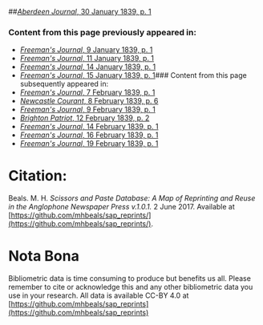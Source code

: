 ##[*Aberdeen Journal*, 30 January 1839, p. 1](https://mhbeals.github.io/sap_html/Aberdeen-Journal/Aberdeen-Journal-30-January-1839-p-1)

### Content from this page previously appeared in:
+ [*Freeman's Journal*, 9 January 1839, p. 1](https://mhbeals.github.io/sap_html/Freeman's-Journal/Freeman's-Journal-9-January-1839-p-1)
+ [*Freeman's Journal*, 11 January 1839, p. 1](https://mhbeals.github.io/sap_html/Freeman's-Journal/Freeman's-Journal-11-January-1839-p-1)
+ [*Freeman's Journal*, 14 January 1839, p. 1](https://mhbeals.github.io/sap_html/Freeman's-Journal/Freeman's-Journal-14-January-1839-p-1)
+ [*Freeman's Journal*, 15 January 1839, p. 1](https://mhbeals.github.io/sap_html/Freeman's-Journal/Freeman's-Journal-15-January-1839-p-1)### Content from this page subsequently appeared in:
+ [*Freeman's Journal*, 7 February 1839, p. 1](https://mhbeals.github.io/sap_html/Freeman's-Journal/Freeman's-Journal-7-February-1839-p-1)
+ [*Newcastle Courant*, 8 February 1839, p. 6](https://mhbeals.github.io/sap_html/Newcastle-Courant/Newcastle-Courant-8-February-1839-p-6)
+ [*Freeman's Journal*, 9 February 1839, p. 1](https://mhbeals.github.io/sap_html/Freeman's-Journal/Freeman's-Journal-9-February-1839-p-1)
+ [*Brighton Patriot*, 12 February 1839, p. 2](https://mhbeals.github.io/sap_html/Brighton-Patriot/Brighton-Patriot-12-February-1839-p-2)
+ [*Freeman's Journal*, 14 February 1839, p. 1](https://mhbeals.github.io/sap_html/Freeman's-Journal/Freeman's-Journal-14-February-1839-p-1)
+ [*Freeman's Journal*, 16 February 1839, p. 1](https://mhbeals.github.io/sap_html/Freeman's-Journal/Freeman's-Journal-16-February-1839-p-1)
+ [*Freeman's Journal*, 19 February 1839, p. 1](https://mhbeals.github.io/sap_html/Freeman's-Journal/Freeman's-Journal-19-February-1839-p-1)
                    
# Citation: 

Beals. M. H. *Scissors and Paste Database: A Map of Reprinting and Reuse in the Anglophone Newspaper Press v.1.0.1.* 2 June 2017. Available at [https://github.com/mhbeals/sap_reprints/](https://github.com/mhbeals/sap_reprints/). 
                    
# Nota Bona

Bibliometric data is time consuming to produce but benefits us all. Please remember to cite or acknowledge this and any other bibliometric data you use in your research. All data is available CC-BY 4.0 at [https://github.com/mhbeals/sap_reprints](https://github.com/mhbeals/sap_reprints)